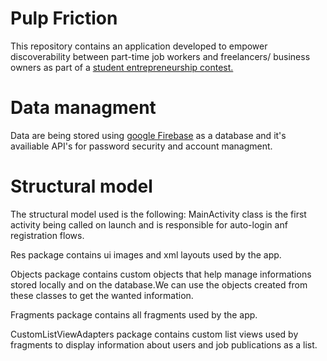 # Pulp Friction
This repository contains an application developed to empower discoverability between part-time job workers and freelancers/ business owners as part of a [student entrepreneurship contest.](https://jagreece.org/programs/virtual_business/)

# Data managment
Data are being stored using [google Firebase](https://firebase.google.com/) as a database and it's availiable API's for password security and account managment.

# Structural model
The structural model used is the following: MainActivity class is the first activity being called on launch and is responsible for auto-login anf registration flows.

Res package contains ui images and xml layouts used by the app.

Objects package contains custom objects that help manage informations stored locally and on the database.We can use the objects created from these classes to get the wanted information.

Fragments package contains all fragments used by the app.

CustomListViewAdapters package contains custom list views used by fragments to display information about users and job publications as a list.
